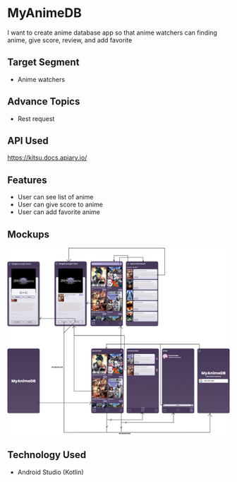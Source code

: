 # MyAnimeDB

I want to create anime database app so that anime watchers can finding anime, give score, review, and add favorite

## Target Segment

- Anime watchers

## Advance Topics

- Rest request

## API Used

https://kitsu.docs.apiary.io/

## Features

- User can see list of anime
- User can give score to anime
- User can add favorite anime

## Mockups

![](https://github.com/mekas/mb1313600022/blob/master/1313618030/MyAnimeDBMockup.jpg)

## Technology Used

- Android Studio (Kotlin)
